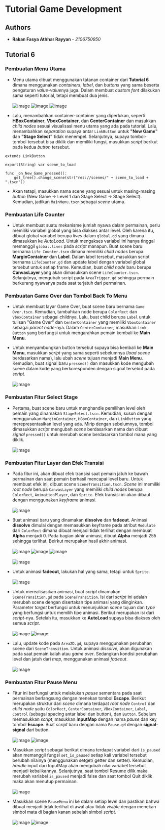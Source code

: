 # Tutorial Game Development
## Authors

* **Rakan Fasya Athhar Rayyan** - *2106750950*

## Tutorial 6

### Pembuatan Menu Utama

- Menu utama dibuat menggunakan tatanan container dari **Tutorial 6** dimana menggunakan *containers*, *label*, dan *buttons* yang sama beserta pengaturan *value*-*value*nya juga. Dalam membuat *custom font* dilakukan sama seperti tutorial, tetapi membuat dua jenis.  <br></br>
![image](https://github.com/HyperPulsor/tutorial-6-gamedev-csui-/assets/101686378/3b623899-5470-4d58-baa1-0b77c0687f77)
![image](https://github.com/HyperPulsor/tutorial-6-gamedev-csui-/assets/101686378/6b20c724-b358-48c4-8e07-c648aacc3920)
![image](https://github.com/HyperPulsor/tutorial-6-gamedev-csui-/assets/101686378/5b8df1e2-2903-4af3-8e03-cdc45f188fdc)

- Lalu, menambahkan container-container yang diperlukan, seperti **HBoxContainer**, **VboxContainer**, dan **CenterContainer** dan masukkan *child nodes* sesuai visualisasi menu utama yang ada pada tutorial. Lalu, menambahkan *separation* supaya antar `LinkButton` untuk **"New Game"** dan **"Stage Select"** tidak menempel. Selanjutnya, supaya tombol-tombol tersebut bisa diklik dan memiliki fungsi, masukkan *script* berikut pada kedua *button* tersebut.
```
extends LinkButton

export(String) var scene_to_load

func _on_New_Game_pressed():
    get_tree().change_scene(str("res://scenes/" + scene_to_load + ".tscn"))
```
- Akan tetapi, masukkan nama scene yang sesuai untuk masing-masing *button* (New Game -> Level 1 dan Stage Select -> Stage Select). Kemudian, jadikan `MainMenu.tscn` sebagai *scene* utama.


### Pembuatan Life Counter

- Untuk membuat suatu mekanisme jumlah nyawa dalam permainan, perlu
memiliki variabel global yang bisa diakses antar level. Oleh karena itu, dibuat global variabel berupa *lives* dalam `global.gd` yang dimana dimasukkan ke *AutoLoad*. Untuk mengakses variabel ini hanya tinggal memanggil `global.lives` pada *script* manapun. Buat scene baru bernama `Life Counter.tscn` dimana memiliki *child nodes* berupa **MarginContainer** dan **Label**. Dalam label tersebut, masukkan script bernama `LifeCounter.gd` dan update label dengan variabel global tersebut untuk setiap frame. Kemudian, buat *child node* baru berupa **CanvasLayer** yang akan dimasukkan scene `LifeCounter.tscn`. Selanjutnya, mengubah script pada `AreaTrigger.gd` sehingga permain berkurang nyawanya pada saat terjatuh dari permainan.

### Pembuatan Game Over dan Tombol Back To Menu

- Untuk membuat layar Game Over, buat scene baru bernama `Game Over.tscn`. Kemudian, tambahkan node berupa `ColorRect` dan `VboxContainer` sebagai childnya. Lalu, buat child berupa `Label` untuk tulisan "Game Over" dan `CenterContainer` yang memiliki `VboxContainer` sebagai *parent node*-nya. Dalam `CenterContainer`, masukkan `Link Button` yang berfungsi untuk mengarahkan pemain kembali ke **Main Menu**.

- Untuk menyambungkan button tersebut supaya bisa kembali ke **Main Menu**, masukkan *script* yang sama seperti sebelumnya (*load scene* berdasarkan nama), lalu ubah *scene* tujuan menjadi **Main Menu**. Kemudian, buat signal baru `pressed()` dan masukkan kode mengubah scene dalam kode yang berkoresponden dengan signal tersebut pada *script*. <br></br>
![image](https://github.com/HyperPulsor/tutorial-6-gamedev-csui-/assets/101686378/830630bd-4793-4326-bd4d-ca2c1496777f)

### Pembuatan Fitur Select Stage

- Pertama, buat scene baru untuk menghandle pemilihan level oleh pemain yang dinamakan `StageSelect.tscn`. Kemudian, susun dengan menggunakan `MarginContainer`, `HBoxContainer`, dan `LinkButton` yang merepresentasikan level yang ada. Mirip dengan sebelumnya, tombol dimasukkan *script* mengubah *scene* berdasarkan nama dan dibuat *signal* `pressed()` untuk merubah scene berdasarkan tombol mana yang diklik.
<br> </br>
![image](https://github.com/HyperPulsor/tutorial-6-gamedev-csui-/assets/101686378/f4af973f-f91c-4e8a-808b-c873d4e70493)

### Pembuatan Fitur Layar dan Efek Transisi

- Pada fitur ini, akan dibuat efek transisi saat pemain jatuh ke bawah permainan dan saat pemain berhasil mencapai level baru. Untuk membuat efek ini, dibuat scene `SceneTransition.tscn`. *Scene* ini memiliki *root node* berupa `CanvasLayer` yang memiliki *child nodes* berupa `ColorRect`, `AnimationPlayer`, dan `Sprite`. Efek transisi ini akan dibaut dengan menggunakan *keyframe* animasi.
<br></br>
![image](https://github.com/HyperPulsor/tutorial-6-gamedev-csui-/assets/101686378/c06d7adf-9360-478d-a35c-07bff2577195)

- Buat animasi baru yang dinamakan **dissolve** dan **fadeout**. Animasi **dissolve** dimulai dengan memasukkan keyframe pada atribut `Modulate` dari `ColorRect` dimana dibuat menjadi tidak terlihat dengan membuat **Alpha** menjadi 0. Pada bagian akhir animasi, dibuat **Alpha** menjadi 255 sehingga terlihat. Beirkut merupakan hasil akhir animasi.
<br></br>
![image](https://github.com/HyperPulsor/tutorial-6-gamedev-csui-/assets/101686378/3e1ba490-4870-4c6a-a989-2fbf66e37f64)
![image](https://github.com/HyperPulsor/tutorial-6-gamedev-csui-/assets/101686378/b13cb881-b561-4f0c-a38d-83f503bbb938)
![image](https://github.com/HyperPulsor/tutorial-6-gamedev-csui-/assets/101686378/569bc8e7-da41-436b-a000-a7356086af4b) <br></br>
![image](https://github.com/HyperPulsor/tutorial-6-gamedev-csui-/assets/101686378/b5174fb3-e0ff-4f91-9231-6cc35cecd0b9)

- Untuk animasi **fadeout**, lakukan hal yang sama, tetapi untuk `Sprite`. <br></br>
![image](https://github.com/HyperPulsor/tutorial-6-gamedev-csui-/assets/101686378/011cad99-bd07-4794-ba1a-58da042472f3)

- Untuk merealisasikan animasi, buat *script* dinamakan `SceneTransition.gd` pada `SceneTransition`. Isi dari *script* ini adalah merubah scene dengan disertakan tipe animasi yang diinginkan. Parameter *target* berfungsi untuk menunjukkan *scene* tujuan dan *type* yang berfungsi untuk memilih tipe animasi. Berikut merupakan isi dari *script*-nya. Setelah itu, masukkan ke **AutoLoad** supaya bisa diakses oleh semua *script*.<br></br>
![image](https://github.com/HyperPulsor/tutorial-6-gamedev-csui-/assets/101686378/8fd40971-8d3f-4b5c-b1e4-5028988fcea0)
![image](https://github.com/HyperPulsor/tutorial-6-gamedev-csui-/assets/101686378/57a515d2-0eb9-48d7-87e5-1e158cea4dde)

- Lalu, update kode pada `Area2D.gd`, supaya menggunakan perubahan scene dari `SceneTransition`. Untuk animasi *dissolve*, akan digunakan pada saat pemain kalah atau *game over*. Sedangkan kondisi perubahan level dan jatuh dari *map*, menggunakan animasi *fadeout*.<br></br>
![image](https://github.com/HyperPulsor/tutorial-6-gamedev-csui-/assets/101686378/707cef3b-db78-4468-ba05-26207ab5ec53)

### Pembuatan Fitur Pause Menu

- Fitur ini berfungsi untuk melakukan *pause* sementara pada saat permainan berlangsung dengan menekan tombol **Escape**. Berikut merupakan struktur dari *scene* dimana terdapat *root node* `Control` dan *child node* yaitu `ColorRect`, `CenterContainer`, `VBoxContainer`, `Label`, `Control` (sebagai spacing antar label dan button), dan `Button`. Sebelum memasukkan *script*, masukkan **InputMap** dengan nama *pause* dan key tombol **Escape**. Buat *script* baru dengan nama `Pause.gd` dengan **signal**-**signal** dari button.
<br></br>
![image](https://github.com/HyperPulsor/tutorial-6-gamedev-csui-/assets/101686378/246619e7-65a5-43d7-9c6f-accdb42163e0)
![image](https://github.com/HyperPulsor/tutorial-6-gamedev-csui-/assets/101686378/a82be03e-fc29-47a7-bced-9ecef4cb463b)

- Masukkan *script* sebagai berikut dimana terdapat variabel dari `is_paused` akan memanggil fungsi `set_is_paused` setiap kali variabel tersebut berubah nilainya (menggunakan setget/ getter dan setter). Kemudian, *handle* input dari InputMap akan mengubah nilai variabel tersebut menjadi kebalikannya. Selanjutnya, saat tombol Resume dilik maka merubah variabel `is_paused` menjadi false dan saat tombol Quit diklik maka akan menutup permainan. <br></br>
![image](https://github.com/HyperPulsor/tutorial-6-gamedev-csui-/assets/101686378/4658c3fd-95a7-4e12-a1de-5340a118ff21)

- Masukkan scene `PauseMenu` ini ke dalam setiap level dan pastikan bahwa dibuat menjadi tidak terlihat di awal atau tidak *visible* dengan menekan simbol mata di bagian kanan sebelah simbol *script*. <br></br>
![image](https://github.com/HyperPulsor/tutorial-6-gamedev-csui-/assets/101686378/d1368cae-e212-4f46-b71e-59c79dc6e8e6)
![image](https://github.com/HyperPulsor/tutorial-6-gamedev-csui-/assets/101686378/0f4188d4-2138-40cd-956e-a297bafa5f40)



